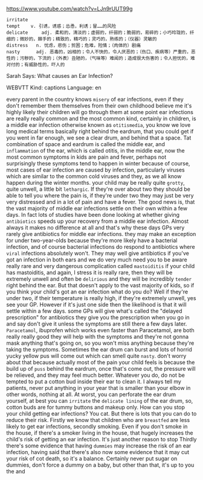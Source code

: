 https://www.youtube.com/watch?v=LJn9rUUT99g

```
irritate  
tempt    v. 引诱，诱惑；怂恿，利诱；冒……的风险  
delicate     adj. 柔和的，清淡的；虚弱的，纤弱的；脆弱的，易碎的；小巧玲珑的，纤细的；微妙的，棘手的；精致的，精巧的；灵巧的，熟练的；（仪器）灵敏的
distress   n. 忧虑，悲伤；贫困；危难，险情；（肉体的）剧痛
nasty      adj. 恶毒的，凶相的；令人不快的，令人厌恶的；（伤口、疾病等）严重的，恶性的；污秽的，下流的；（外表）丑陋的，（气味等）难闻的；造成很大伤害的；令人担忧的，难对付的；有威胁性的，吓人的
```

Sarah Says: What causes an Ear Infection?

WEBVTT Kind: captions Language: en 

every parent in the country knows `misery` of ear infections, even if they don't remember them themselves from their own childhood believe me it's highly likely their children will go through them at some point ear infections are really really common and the most common kind, certainly in children, is a middle ear infection otherwise known as `otitismedia`, you know we love long medical terms basically right behind the eardrum, that you could get if you went in far enough, we see a clear drum, and behind that a space. Tat combination of space and eardrum is called the middle ear, and `inflammation` of the ear, which is called otitis, in the middle ear, now the most common symptoms in kids are pain and fever, perhaps not surprisingly these symptoms tend to happen in winter because of course, most cases of ear infection are caused by infection, particularly viruses which are similar to the common cold viruses and they, as we all know happen during the winter months. your child may be really quite `grotty`, quite unwell, a little bit `lethargic`. If they're over about two they should be able to tell you where the pain is, if they're under two they may just be very very distressed and in a lot of pain and have a fever. The good news is, that the vast majority of middle ear infections settle on their own within a few days. In fact lots of studies have been done looking at whether giving `antibiotics` speeds up your recovery from a middle ear infection. Almost always it makes no difference at all and that's why these days GPs very rarely give antibiotics for middle ear infections. they may make an exception for under two-year-olds because they're more likely have a bacterial infection, and of course bacterial infections do respond to antibiotics where `viral` infections absolutely won't. They may well give antibiotics if you've got an infection in both ears and we do very much need you to be aware really rare and very dangerous complication called `mastoiditis` if your child has mastoiditis, and again, I stress it is really rare, then they will be extremely unwell and often be `delirious` and they will be incredibly `tender` right behind the ear. But that doesn't apply to the vast majority of kids, so if you think your child's got an ear infection what do you do? Well if they're under two, if their temperature is really high, if they're extremely unwell, yes see your GP. However if it's just one side then the likelihood is that it will settle within a few days. some GPs will give what's called the "delayed prescription" for antibiotics they give you the prescription when you go in and say don't give it unless the symptoms are still there a few days later. `Paracetamol`, ibuprofen which works even faster than Paracetamol, are both really really good they will help with the symptoms and they're not gonna mask anything that's going on, so you won't miss anything because they're taking the symptoms. Sometimes the ear drum can burst and lots of horrid yucky yellow pus will come out which can smell quite `nasty`. don't worry about that because actually most of the pain your child feels is because the build up of `puss` behind the eardrum, once that's come out, the pressure will be relieved, and they may feel much better. Whatever you do, do not be tempted to put a cotton bud inside their ear to clean it. I always tell my patients, never put anything in your year that is smaller than your elbow in other words, nothing at all. At worst, you can perforate the ear drum yourself, at best you can `irritate` the `delicate lining` of the ear drum, so, cotton buds are for tummy buttons and makeup only. How can you stop your child getting ear infections? You cat. But there is lots that you can do to reduce their risk. Firstly we know that children who are `breastfed` are less likely to get ear infections, secondly smoking. Even if you don't smoke in the house, if there's a smoker living in the house, that hugely increases the child's risk of getting an ear infection. It's just another reason to stop Thirdly there's some evidence that having `dummies` may increase the risk of an ear infection, having said that there's also now some evidence that it may cut your risk of cot death, so it's a balance. Certainly never put sugar on dummies, don't force a dummy on a baby, but other than that, it's up to you  the and 